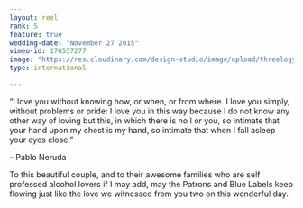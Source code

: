 ```yaml
---
layout: reel
rank: 5
feature: true
wedding-date: "November 27 2015"
vimeo-id: 176557277
image: "https://res.cloudinary.com/design-studio/image/upload/threelogy/jason_miya.jpg"
type: international

---
```


“I love you without knowing how, or when, or from where. I love you simply, without problems or pride: I love you in this way because I do not know any other way of loving but this, in which there is no I or you, so intimate that your hand upon my chest is my hand, so intimate that when I fall asleep your eyes close.”

– Pablo Neruda

To this beautiful couple, and to their awesome families who are self professed alcohol lovers if I may add, may the Patrons and Blue Labels keep flowing just like the love we witnessed from you two on this wonderful day.

